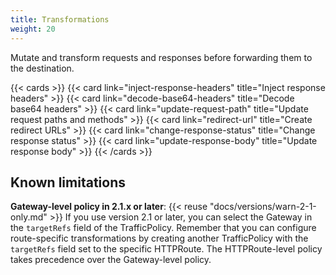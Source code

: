 ```yaml
---
title: Transformations
weight: 20
---
```


Mutate and transform requests and responses before forwarding them to the destination.

{{< cards >}}
  {{< card link="inject-response-headers" title="Inject response headers" >}}
  {{< card link="decode-base64-headers" title="Decode base64 headers" >}}
  {{< card link="update-request-path" title="Update request paths and methods" >}}
  {{< card link="redirect-url" title="Create redirect URLs" >}}
  {{< card link="change-response-status" title="Change response status" >}}
  {{< card link="update-response-body" title="Update response body" >}}
{{< /cards >}}

## Known limitations

**Gateway-level policy in 2.1.x or later**: {{< reuse "docs/versions/warn-2-1-only.md" >}} If you use version 2.1 or later, you can select the Gateway in the `targetRefs` field of the TrafficPolicy. Remember that you can configure route-specific transformations by creating another TrafficPolicy with the `targetRefs` field set to the specific HTTPRoute. The HTTPRoute-level policy takes precedence over the Gateway-level policy.

